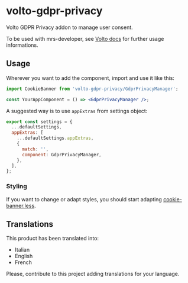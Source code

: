 # volto-gdpr-privacy

Volto GDPR Privacy addon to manage user consent.

To be used with mrs-developer, see [Volto docs](https://docs.voltocms.com/customizing/add-ons/) for further usage informations.

## Usage

Wherever you want to add the component, import and use it like this:

```jsx
import CookieBanner from 'volto-gdpr-privacy/GdprPrivacyManager';

const YourAppComponent = () => <GdprPrivacyManager />;
```

A suggested way is to use `appExtras` from settings object:

```jsx
export const settings = {
  ...defaultSettings,
  appExtras: [
    ...defaultSettings.appExtras,
    {
      match: '',
      component: GdprPrivacyManager,
    },
  ],
};
```

### Styling

If you want to change or adapt styles, you should start adapting [cookie-banner.less](src/components/CookieBanner/cookie-banner.less).

## Translations

This product has been translated into:

- Italian
- English
- French

Please, contribute to this project adding translations for your language.
